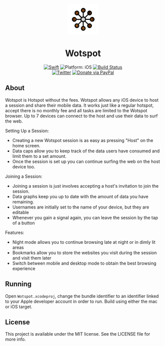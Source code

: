 <p align="center">
<img src="Readme%20Resources/Hero.png" alt="Wotspot" height="100" width="100">
</p>

<h1 align="center">Wotspot</h1>

<p align="center">
<a href="https://developer.apple.com/swift/"><img src="https://img.shields.io/badge/Swift-4.1-orange.svg?style=flat" alt="Swift"/></a>

<img src="https://img.shields.io/badge/Platform-iOS%2011.0+-lightgrey.svg" alt="Platform: iOS">
<a href="https://travis-ci.org/louisdh/textor"><img src="https://travis-ci.org/louisdh/textor.svg?branch=master" alt="Build Status"/></a>
<br>
<a href="https://twitter.com/grantjemerson"><img src="https://img.shields.io/badge/Twitter-@GrantJEmerson-blue.svg?style=flat" alt="Twitter"/></a>
<a href="https://paypal.me/louisdhauwe"><img src="https://img.shields.io/badge/Donate-PayPal-green.svg?style=flat" alt="Donate via PayPal"/></a>
</p>

## About
Wotspot is Hotspot without the fees. Wotspot allows any iOS device to host a session and share their mobile data. It works just like a regular hotspot, accept there is no monthly fee and all tasks are limited to the Wotspot browser. Up to 7 devices can connect to the host and use their data to surf the web.

Setting Up a Session:
- Creating a new Wotspot session is as easy as pressing "Host" on the home screen.
- Data caps allow you to keep track of the data users have consumed and limit them to a set amount.
- Once the session is set up you can continue surfing the web on the host device too.

Joining a Session:
- Joining a session is just involves accepting a host's invitation to join the session.
- Data graphs keep you up to date with the amount of data you have remaining.
- Usernames are initially set to the name of your device, but they are editable 
- Whenever you gain a signal again, you can leave the session by the tap of a button

Features:
- Night mode allows you to continue browsing late at night or in dimly lit areas
- Bookmarks allow you to store the websites you visit during the session and visit them later
- Switch between mobile and desktop mode to obtain the best browsing experience

## Running
Open `Wotspot.xcodeproj`, change the bundle identifier to an identifier linked to your Apple developer account in order to run. Build using either the mac or iOS target. 

## License

This project is available under the MIT license. See the LICENSE file for more info.
